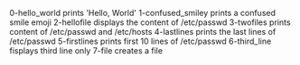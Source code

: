 0-hello_world prints 'Hello, World'
1-confused_smiley prints a confused smile emoji
2-hellofile displays the content of /etc/passwd
3-twofiles prints content of /etc/passwd and /etc/hosts
4-lastlines prints the last lines of /etc/passwd
5-firstlines prints first 10 lines of /etc/passwd
6-third_line fisplays third line only
7-file creates a file
